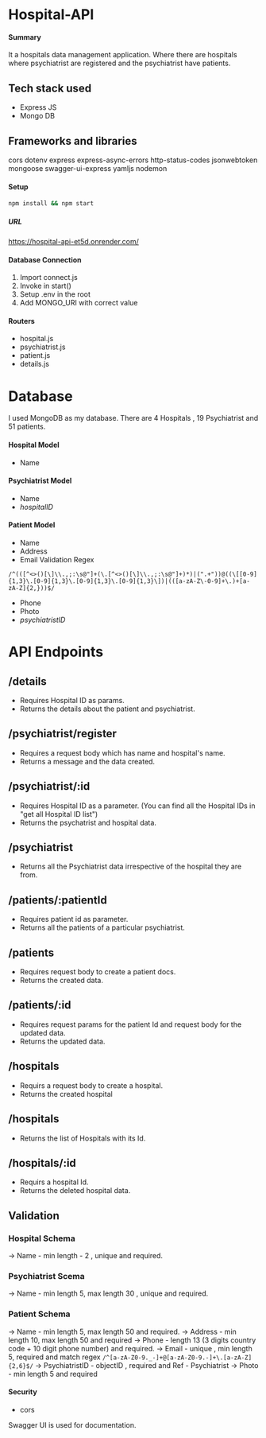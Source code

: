 # Hospital-API

#### Summary 
It a hospitals data management application. Where there are hospitals where psychiatrist are registered and the psychiatrist have patients. 

## Tech stack used 
* Express JS
* Mongo DB 

## Frameworks and libraries 
cors
dotenv
express
express-async-errors
http-status-codes
jsonwebtoken
mongoose
swagger-ui-express
yamljs
nodemon


#### Setup

```bash
npm install && npm start
```

##### URL 
https://hospital-api-et5d.onrender.com/

#### Database Connection

1. Import connect.js
2. Invoke in start()
3. Setup .env in the root
4. Add MONGO_URI with correct value

#### Routers

- hospital.js
- psychiatrist.js
- patient.js
- details.js



# Database 
I used MongoDB as my database. There are 4 Hospitals , 19 Psychiatrist and 51 patients. 


#### Hospital Model
- Name 

#### Psychiatrist Model
- Name
- *hospitalID* 

#### Patient Model
- Name 
- Address
- Email Validation Regex

```regex
/^(([^<>()[\]\\.,;:\s@"]+(\.[^<>()[\]\\.,;:\s@"]+)*)|(".+"))@((\[[0-9]{1,3}\.[0-9]{1,3}\.[0-9]{1,3}\.[0-9]{1,3}\])|(([a-zA-Z\-0-9]+\.)+[a-zA-Z]{2,}))$/
```
- Phone 
- Photo 
- *psychiatristID*


# API Endpoints

## /details
- Requires Hospital ID as params.
- Returns the details about the patient and psychiatrist.

## /psychiatrist/register 
- Requires a request body which has name and hospital's name. 
- Returns a message and the data created.

## /psychiatrist/:id 
- Requires Hospital ID as a parameter. (You can find all the Hospital IDs in "get all Hospital ID list") 
- Returns the psychatrist and hospital data.

## /psychiatrist
- Returns all the Psychiatrist data irrespective of the hospital they are from.

## /patients/:patientId
- Requires patient id as parameter.
- Returns all the patients of a particular psychiatrist.

## /patients
- Requires request body to create a patient docs.
- Returns the created data.

## /patients/:id
- Requires request params for the patient Id and request body for the updated data.
- Returns the updated data.

## /hospitals
- Requirs a request body to create a hospital.
- Returns the created hospital

## /hospitals
- Returns the list of Hospitals with its Id.

## /hospitals/:id
- Requirs a hospital Id. 
- Returns the deleted hospital data.

## Validation 

### Hospital Schema
-> Name - min length - 2 , unique and required.

### Psychiatrist Scema 
-> Name - min length 5, max length 30 , unique and required.

### Patient Schema
-> Name - min length 5, max length 50 and required.
-> Address - min length 10, max length 50 and required
-> Phone - length 13 (3 digits country code + 10 digit phone number) and required.
-> Email - unique , min length 5, required and match regex ``` /^[a-zA-Z0-9._-]+@[a-zA-Z0-9.-]+\.[a-zA-Z]{2,6}$/ ```
-> PsychiatristID - objectID , required and Ref - Psychiatrist 
-> Photo - min length 5 and required


#### Security
- cors


Swagger UI is used for documentation.

